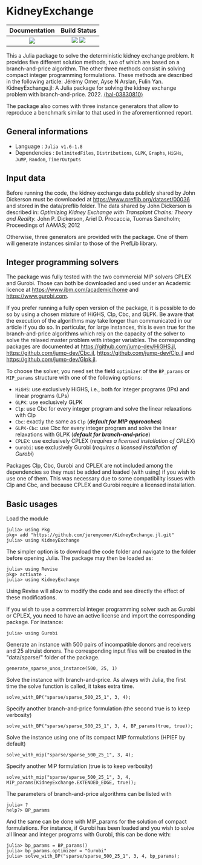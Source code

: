 # KidneyExchange


| **Documentation**                                                 | **Build Status**                                                                                |
|:-----------------------------------------------------------------:|:-----------------------------------------------------------------------------------------------:|
| [![][docs-dev-img]][docs-dev-url] | [![][ci-img]][ci-url] [![][codecov-img]][codecov-url] |


This a Julia package to solve the deterministic kidney exchange problem. It provides five different solution methods, two of which are based on a branch-and-price algorithm. The other three methods consist in solving compact integer programming formulations. These methods are described in the following article:
Jérémy Omer, Ayse N Arslan, Fulin Yan. KidneyExchange.jl: A Julia package for solving the kidney exchange problem with branch-and-price. 2022. [⟨hal-03830810⟩](https://hal.inria.fr/hal-03830810)

The package also comes with three instance generators that allow to reproduce a benchmark similar to that used in the aforementionned report.  

## General informations

* Language : `Julia v1.6-1.8`
* Dependencies : `DelimitedFiles`, `Distributions`, `GLPK`, `Graphs`, `HiGHs`, `JuMP`, `Random`, `TimerOutputs`

## Input data

Before running the code, the kidney exchange data publicly shared by John Dickerson must be downloaded at https://www.preflib.org/dataset/00036 and stored in the data/preflib folder. The data shared by John Dickerson is described in:
*Optimizing Kidney Exchange with Transplant Chains: Theory and Reality.* John P. Dickerson, Ariel D. Procaccia, Tuomas Sandholm; Proceedings of AAMAS; 2012

Otherwise, three generators are provided with the package. One of them will generate instances similar to those of the PrefLib library.

## Integer programming solvers

The package was fully tested with the two commercial MIP solvers CPLEX and Gurobi. Those can both be downloaded and used under an Academic licence at https://www.ibm.com/academic/home and https://www.gurobi.com.

If you prefer running a fully open version of the package, it is possible to do so by using a chosen mixture of HiGHS, Clp, Cbc, and GLPK. Be aware that the execution of the algorithms may take longer than communicated in our article if you do so. In particular, for large instances, this is even true for the branch-and-price algorithms which rely on the capacity of the solver to solve the relaxed master problem with integer variables. The corresponding packages are documented at https://github.com/jump-dev/HiGHS.jl, https://github.com/jump-dev/Cbc.jl, https://github.com/jump-dev/Clp.jl and https://github.com/jump-dev/Glpk.jl. 

To choose the solver, you need set the field `optimizer` of the `BP_params` or `MIP_params` structure with one of the following options:
- `HiGHS`: use exclusively HiGHS, i.e., both for integer programs (IPs) and linear programs (LPs)
- `GLPK`: use exclusively GLPK
- `Clp`: use Cbc for every integer program and solve the linear relaxations with Clp
- `Cbc`: exactly the same as `Clp` (***default for MIP approaches***)
- `GLPK-Cbc`: use Cbc for every integer program and solve the linear relaxations with GLPK (***default for branch-and-price***)
- `CPLEX`: use exclusively CPLEX (_requires a licensed installation of CPLEX_)
- `Gurobi`: use exclusively Gurobi (_requires a licensed installation of Gurobi_)

Packages Clp, Cbc, Gurobi and CPLEX are not included among the dependencies so they must be added and loaded (with using) if you wish to use one of them. This was necessary due to some compatibility issues with Clp and Cbc, and because CPLEX and Gurobi require a licensed installation. 

## Basic usages

Load the module
```
julia> using Pkg
pkg> add "https://github.com/jeremyomer/KidneyExchange.jl.git"
julia> using KidneyExchange
```

The simpler option is to download the code folder and navigate to the folder before opening Julia. The package may then be loaded as:
 ```
julia> using Revise
pkg> activate .
julia> using KidneyExchange
```
Using Revise will allow to modify the code and see directly the effect of these modifications.

If you wish to use a commercial integer programming solver such as Gurobi or CPLEX, you need to have an active license and import the corresponding package. For instance: 
 ```
julia> using Gurobi
```

Generate an instance with 500 pairs of incompatible donors and receivers and 25 altruist donors. The corresponding input files will be created in the "data/sparse/" folder of the package. 

`generate_sparse_unos_instance(500, 25, 1)`

Solve the instance with branch-and-price. As always with Julia, the first time the solve function is called, it takes extra time. 

`solve_with_BP("sparse/sparse_500_25_1", 3, 4);`

Specify another branch-and-price formulation (the second true is to keep verbosity)

`solve_with_BP("sparse/sparse_500_25_1", 3, 4, BP_params(true, true));`

Solve the instance using one of its compact MIP formulations (HPIEF by default)

`solve_with_mip("sparse/sparse_500_25_1", 3, 4);`

Specify another MIP formulation (true is to keep verbosity)

`solve_with_mip("sparse/sparse_500_25_1", 3, 4, MIP_params(KidneyExchange.EXTENDED_EDGE, true));`

The parameters of branch-and-price algorithms can be listed with
 ```
julia> ?
help?> BP_params
```
And the same can be done with MIP_params for the solution of compact formulations. For instance, if Gurobi has been loaded and you wish to solve all linear and integer programs with Gurobi, this can be done with:
 ```
julia> bp_params = BP_params()
julia> bp_params.optimizer = "Gurobi"
julia> solve_with_BP("sparse/sparse_500_25_1", 3, 4, bp_params);
```

[docs-dev-img]: https://img.shields.io/badge/docs-dev-blue.svg
[docs-dev-url]: https://jeremyomer.github.io/KidneyExchange.jl/dev/

[ci-img]: https://github.com/jeremyomer/KidneyExchange.jl/workflows/CI/badge.svg?branch=master
[ci-url]: https://github.com/jeremyomer/KidneyExchange.jl/actions?query=workflow%3A%22CI%22

[codecov-img]: https://codecov.io/gh/jeremyomer/KidneyExchange.jl/branch/master/graph/badge.svg
[codecov-url]: https://codecov.io/gh/jeremyomer/KidneyExchange.jl
